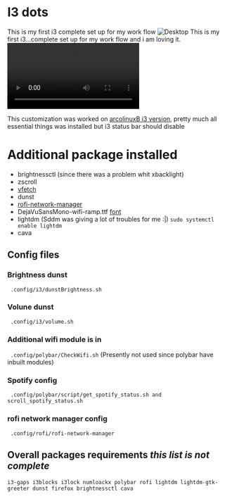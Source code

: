 # I3 dots
This is my first i3 complete set up for my work flow 
![Desktop](https://github.com/sudo-zoro/arch_i3_dots/blob/main/archi3.gif)
This is my first i3...complete set up for my work flow and i am loving it. 
![Desktop](https://github.com/sudo-zoro/arch_i3_dots/blob/main/archi3.mkv)

This customization was worked on [arcolinuxB i3 version](https://www.arcolinux.info/downloads/), pretty much all essential things was installed but i3 status bar should disable 

# Additional package installed  

- brightnessctl (since there was a problem whit xbacklight)
- zscroll
- [vfetch](https://github.com/Lorago/vfetch)
- dunst
- [rofi-network-manager](https://github.com/P3rf/rofi-network-manager#requirements)
- DejaVuSansMono-wifi-ramp.ttf [font](https://github.com/isaif/polybar-wifi-ramp-icons)
- lightdm (Sddm was giving a lot of troubles for me :|)
  `` sudo systemctl enable lightdm ``
- cava 

## Config files

### Brightness dunst 
`` .config/i3/dunstBrightness.sh``

### Volune dunst
`` .config/i3/volume.sh``

### Additional wifi module is in 
`` .config/polybar/CheckWifi.sh`` (Presently not used since polybar have inbuilt modules)

### Spotify config
`` .config/polybar/script/get_spotify_status.sh and scroll_spotify_status.sh``

### rofi network manager config
`` .config/rofi/rofi-network-manager``


## Overall packages requirements ***this list is not complete***

```
i3-gaps i3blocks i3lock numloackx polybar rofi lightdm lightdm-gtk-greeter dunst firefox brightnessctl cava
```